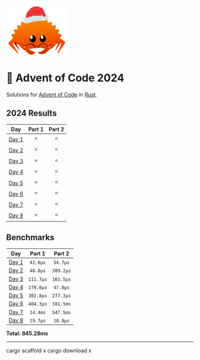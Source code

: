 <img src="./.assets/christmas_ferris.png" width="164">

# 🎄 Advent of Code 2024

Solutions for [Advent of Code](https://adventofcode.com/) in [Rust](https://www.rust-lang.org/).

<!--- advent_readme_stars table --->
## 2024 Results

| Day | Part 1 | Part 2 |
| :---: | :---: | :---: |
| [Day 1](https://adventofcode.com/2024/day/1) | ⭐ | ⭐ |
| [Day 2](https://adventofcode.com/2024/day/2) | ⭐ | ⭐ |
| [Day 3](https://adventofcode.com/2024/day/3) | ⭐ | ⭐ |
| [Day 4](https://adventofcode.com/2024/day/4) | ⭐ | ⭐ |
| [Day 5](https://adventofcode.com/2024/day/5) | ⭐ | ⭐ |
| [Day 6](https://adventofcode.com/2024/day/6) | ⭐ | ⭐ |
| [Day 7](https://adventofcode.com/2024/day/7) | ⭐ | ⭐ |
| [Day 8](https://adventofcode.com/2024/day/8) | ⭐ | ⭐ |
<!--- advent_readme_stars table --->

<!--- benchmarking table --->
## Benchmarks

| Day | Part 1 | Part 2 |
| :---: | :---: | :---:  |
| [Day 1](./src/bin/01.rs) | `42.0µs` | `54.7µs` |
| [Day 2](./src/bin/02.rs) | `48.8µs` | `209.2µs` |
| [Day 3](./src/bin/03.rs) | `111.7µs` | `161.5µs` |
| [Day 4](./src/bin/04.rs) | `179.0µs` | `47.0µs` |
| [Day 5](./src/bin/05.rs) | `302.8µs` | `277.3µs` |
| [Day 6](./src/bin/06.rs) | `404.3µs` | `381.5ms` |
| [Day 7](./src/bin/07.rs) | `14.4ms` | `547.5ms` |
| [Day 8](./src/bin/08.rs) | `19.7µs` | `18.9µs` |

**Total: 945.28ms**
<!--- benchmarking table --->

---
cargo scaffold x
cargo download x
